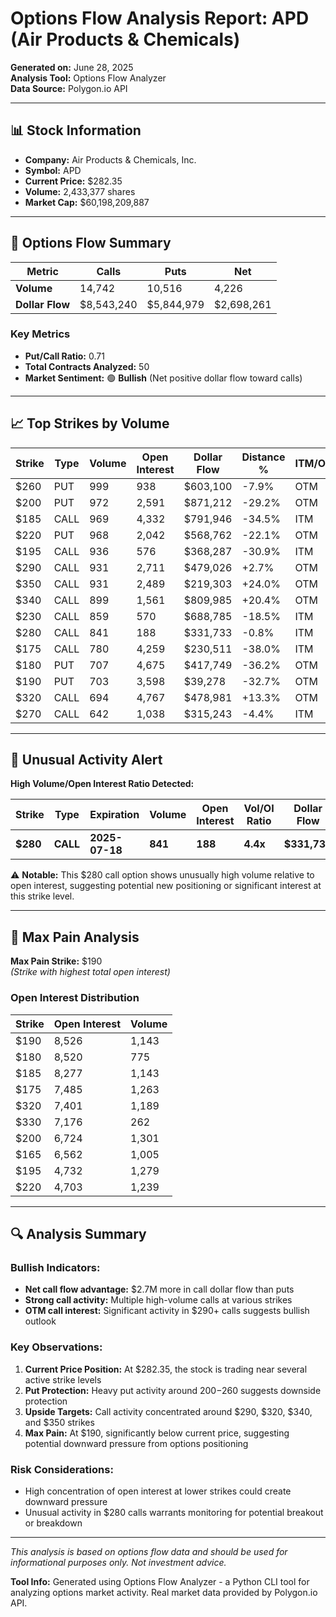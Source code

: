 # Options Flow Analysis Report: APD (Air Products & Chemicals)

**Generated on:** June 28, 2025  
**Analysis Tool:** Options Flow Analyzer  
**Data Source:** Polygon.io API  

---

## 📊 Stock Information

- **Company:** Air Products & Chemicals, Inc.
- **Symbol:** APD
- **Current Price:** $282.35
- **Volume:** 2,433,377 shares
- **Market Cap:** $60,198,209,887

---

## 🎯 Options Flow Summary

| Metric | Calls | Puts | Net |
|--------|-------|------|-----|
| **Volume** | 14,742 | 10,516 | 4,226 |
| **Dollar Flow** | $8,543,240 | $5,844,979 | $2,698,261 |

### Key Metrics
- **Put/Call Ratio:** 0.71
- **Total Contracts Analyzed:** 50
- **Market Sentiment:** 🟢 **Bullish** (Net positive dollar flow toward calls)

---

## 📈 Top Strikes by Volume

| Strike | Type | Volume | Open Interest | Dollar Flow | Distance % | ITM/OTM |
|--------|------|--------|---------------|-------------|------------|---------|
| $260 | PUT | 999 | 938 | $603,100 | -7.9% | OTM |
| $200 | PUT | 972 | 2,591 | $871,212 | -29.2% | OTM |
| $185 | CALL | 969 | 4,332 | $791,946 | -34.5% | ITM |
| $220 | PUT | 968 | 2,042 | $568,762 | -22.1% | OTM |
| $195 | CALL | 936 | 576 | $368,287 | -30.9% | ITM |
| $290 | CALL | 931 | 2,711 | $479,026 | +2.7% | OTM |
| $350 | CALL | 931 | 2,489 | $219,303 | +24.0% | OTM |
| $340 | CALL | 899 | 1,561 | $809,985 | +20.4% | OTM |
| $230 | CALL | 859 | 570 | $688,785 | -18.5% | ITM |
| $280 | CALL | 841 | 188 | $331,733 | -0.8% | ITM |
| $175 | CALL | 780 | 4,259 | $230,511 | -38.0% | ITM |
| $180 | PUT | 707 | 4,675 | $417,749 | -36.2% | OTM |
| $190 | PUT | 703 | 3,598 | $39,278 | -32.7% | OTM |
| $320 | CALL | 694 | 4,767 | $478,981 | +13.3% | OTM |
| $270 | CALL | 642 | 1,038 | $315,243 | -4.4% | ITM |

---

## 🚨 Unusual Activity Alert

**High Volume/Open Interest Ratio Detected:**

| Strike | Type | Expiration | Volume | Open Interest | Vol/OI Ratio | Dollar Flow |
|--------|------|------------|--------|---------------|--------------|-------------|
| **$280** | **CALL** | **2025-07-18** | **841** | **188** | **4.4x** | **$331,733** |

⚠️ **Notable:** This $280 call option shows unusually high volume relative to open interest, suggesting potential new positioning or significant interest at this strike level.

---

## 🎯 Max Pain Analysis

**Max Pain Strike:** $190  
*(Strike with highest total open interest)*

### Open Interest Distribution

| Strike | Open Interest | Volume |
|--------|---------------|--------|
| $190 | 8,526 | 1,143 |
| $180 | 8,520 | 775 |
| $185 | 8,277 | 1,143 |
| $175 | 7,485 | 1,263 |
| $320 | 7,401 | 1,189 |
| $330 | 7,176 | 262 |
| $200 | 6,724 | 1,301 |
| $165 | 6,562 | 1,005 |
| $195 | 4,732 | 1,279 |
| $220 | 4,703 | 1,239 |

---

## 🔍 Analysis Summary

### Bullish Indicators:
- **Net call flow advantage:** $2.7M more in call dollar flow than puts
- **Strong call activity:** Multiple high-volume calls at various strikes
- **OTM call interest:** Significant activity in $290+ calls suggests bullish outlook

### Key Observations:
1. **Current Price Position:** At $282.35, the stock is trading near several active strike levels
2. **Put Protection:** Heavy put activity around $200-$260 suggests downside protection
3. **Upside Targets:** Call activity concentrated around $290, $320, $340, and $350 strikes
4. **Max Pain:** At $190, significantly below current price, suggesting potential downward pressure from options positioning

### Risk Considerations:
- High concentration of open interest at lower strikes could create downward pressure
- Unusual activity in $280 calls warrants monitoring for potential breakout or breakdown

---

*This analysis is based on options flow data and should be used for informational purposes only. Not investment advice.*

**Tool Info:** Generated using Options Flow Analyzer - a Python CLI tool for analyzing options market activity. Real market data provided by Polygon.io API.
